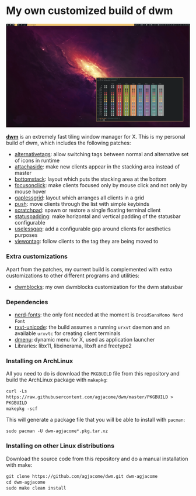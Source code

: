 My own customized build of dwm
==============================

![Screenshot](doc/screenshot.png)

**[dwm](https://dwm.suckless.org/)** is an extremely fast tiling window manager
for X. This is my personal build of dwm, which includes the following patches:

* [alternativetags](https://dwm.suckless.org/patches/alternativetags/): allow
  switching tags between normal and alternative set of icons in runtime
* [attachaside](https://dwm.suckless.org/patches/attachaside/): make new
  clients appear in the stacking area instead of master
* [bottomstack](https://dwm.suckless.org/patches/bottomstack/): layout which
  puts the stacking area at the bottom
* [focusonclick](https://dwm.suckless.org/patches/focusonclick/): make clients
  focused only by mouse click and not only by mouse hover
* [gaplessgrid](https://dwm.suckless.org/patches/gaplessgrid/): layout which
  arranges all clients in a grid
* [push](https://dwm.suckless.org/patches/push/): move clients through the
  list with simple keybinds
* [scratchpad](https://dwm.suckless.org/patches/scratchpad/): spawn or restore
  a single floating terminal client
* [statuspadding](https://dwm.suckless.org/patches/statuspadding/): make
  horizontal and vertical padding of the statusbar configurable
* [uselessgap](https://dwm.suckless.org/patches/uselessgap/): add a
  configurable gap around clients for aesthetics purposes
* [viewontag](https://dwm.suckless.org/patches/viewontag/): follow clients to
  the tag they are being moved to

### Extra customizations

Apart from the patches, my current build is complemented with extra
customizations to other different programs and utilities:

* [dwmblocks](https://github.com/agjacome/dwmblocks): my own dwmblocks
  customization for the dwm statusbar

### Dependencies

* [nerd-fonts](https://www.nerdfonts.com/): the only font needed at the moment
  is `DroidSansMono Nerd Font`
* [rxvt-unicode](http://software.schmorp.de/pkg/rxvt-unicode.html): the build
  assumes a running `urxvt` daemon and an available `urxvtc` for creating
  client terminals
* [dmenu](https://tools.suckless.org/dmenu/): dynamic menu for X, used as
  application launcher
* Libraries: libx11, libxinerama, libxft and freetype2

### Installing on ArchLinux

All you need to do is download the `PKGBUILD` file from this repository and
build the ArchLinux package with `makepkg`:

```
curl -Ls https://raw.githubusercontent.com/agjacome/dwm/master/PKGBUILD > PKGBUILD
makepkg -scf
```

This will generate a package file that you will be able to install with
`pacman`:

```
sudo pacman -U dwm-agjacome*.pkg.tar.xz
```

### Installing on other Linux distributions

Download the source code from this repository and do a manual installation with
make:

```
git clone https://github.com/agjacome/dwm.git dwm-agjacome
cd dwm-agjacome
sudo make clean install
```
